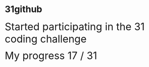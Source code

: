 # 31github

<span style="font-size: 2rem;"> Started participating in the 31 coding challenge</span>

<span style="font-size: 2rem;">My progress 17 / 31</span>
